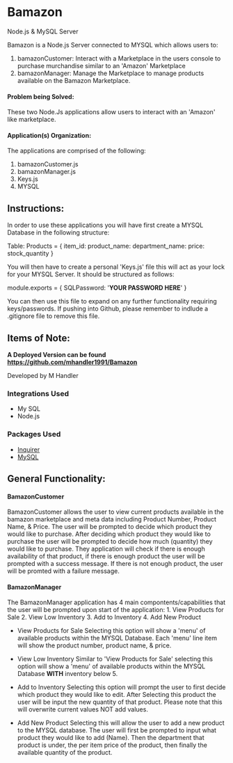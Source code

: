 # Bamazon

Node.js &amp; MySQL Server 

Bamazon is a Node.js Server connected to MYSQL which allows users to:
1. bamazonCustomer: Interact with a Marketplace in the users console to purchase murchandise similar to an 'Amazon' Marketplace
2. bamazonManager: Manage the Marketplace to manage products available on the Bamazon Marketplace. 

#### Problem being Solved:
These two Node.Js applications allow users to interact with an 'Amazon' like marketplace.

#### Application(s) Organization:
The applications are comprised of the following:
1. bamazonCustomer.js
2. bamazonManager.js
3. Keys.js
4. MYSQL


## Instructions:

In order to use these applications you will have first create a MYSQL Database in the following structure: 

Table: Products = {
    item_id:
    product_name:
    department_name:
    price:
    stock_quantity
}

You will then have to create a personal 'Keys.js' file this will act as your lock for your MYSQL Server. It should be structured as follows:

module.exports = {
    SQLPassword: '**YOUR PASSWORD HERE**'
}

You can then use this file to expand on any further functionality requiring keys/passwords. If pushing into Github, please remember to indlude a .gitignore file to remove this file. 

## Items of Note:

**A Deployed Version can be found https://github.com/mhandler1991/Bamazon**

Developed by M Handler

### Integrations Used
- My SQL
- Node.js

### Packages Used
- [Inquirer](https://www.npmjs.com/package/inquirer)
- [MySQL](https://www.npmjs.com/package/mysql)

## General Functionality:

#### BamazonCustomer
BamazonCustomer allows the user to view current products available in the bamazon marketplace and meta data including Product Number, Product Name, & Price. The user will be prompted to decide which product they would like to purchase. After deciding which product they would like to purchase the user will be prompted to decide how much (quantity) they would like to purchase. They application will check if there is enough availability of that product, if there is enough product the user will be prompted with a success message. If there is not enough product, the user will be promted with a failure message.

#### BamazonManager
The BamazonManager application has 4 main compontents/capabilities that the user will be prompted upon start of the application:
    1. View Products for Sale
    2. View Low Inventory
    3. Add to Inventory
    4. Add New Product


- View Products for Sale
Selecting this option will show a 'menu' of available products within the MYSQL Database. Each 'menu' line item will show the product number, product name, & price.

- View Low Inventory
Similar to 'View Products for Sale' selecting this option will show a 'menu' of available products within the MYSQL Database **WITH** inventory below 5.

- Add to Inventory
Selecting this option will prompt the user to first decide which product they would like to edit. After Selecting this product the user will be input the new quantity of that product. Please note that this will overwrite current values NOT add values.

- Add New Product
Selecting this will allow the user to add a new product to the MYSQL database. The user will first be prompted to input what product they would like to add (Name). Then the department that product is under, the per item price of the product, then finally the available quantity of the product. 